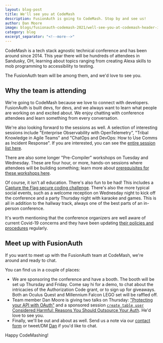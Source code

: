 ```yaml
---
layout: blog-post
title: We'll see you at CodeMash
description: FusionAuth is going to CodeMash. Stop by and see us!
author: Dan Moore
image: blogs/fusionauth-codemash-2021/well-see-you-at-codemash-header-image.png
category: blog
excerpt_separator: "<!--more-->"
---
```


CodeMash is a tech stack agnostic technical conference and has been around since 2014. This year there will be hundreds of attendees in Sandusky, OH, learning about topics ranging from creating Alexa skills to mob programming to accessibility to testing. 

The FusionAuth team will be among them, and we'd love to see you.

<!--more-->

## Why the team is attending

We're going to CodeMash because we love to connect with developers. FusionAuth is built devs, for devs, and we always want to learn what people are working on and excited about. We enjoy chatting with conference attendees and learn something from every conversation.

We're also looking forward to the sessions as well. A selection of interesting sessions include "Enterprise Observability with OpenTelemetry", "Tribal Knowledge in Agile Teams" and "ChatOps and DevOps: How to Use Comms as Incident Response". If you are interested, you can see the [entire session list here](https://www.codemash.org/session-list/).

There are also some longer "Pre-Compiler" workshops on Tuesday and Wednesday. These are four hour, or more, hands-on sessions where attendees will be building something; learn more about [prerequisites for these workshops here](https://prereqs.codemash.org/). 

Of course, it isn't all education. There's also fun to be had! This includes a [Capture the Flag secure coding challenge](https://www.codemash.org/announcing-the-codemash-2022-ctf-capture-the-flag-competition/). There's also the more typical social events, such as a welcome reception on Wednesday night to kick off the conference and a party Thursday night with karaoke and games. This is all in addition to the hallway track, always one of the best parts of an in-person conference.

It's worth mentioning that the conference organizers are well aware of current Covid-19 concerns and they have been updating [their policies and procedures](https://www.codemash.org/covid/) regularly.

## Meet up with FusionAuth

If you want to meet up with the FusionAuth team at CodeMash, we're around and ready to chat. 

You can find us in a couple of places:

* We are sponsoring the conference and have a booth. The booth will be set up Thursday and Friday. Come say hi for a demo, to chat about the intricacies of the Authorization Code grant, or to sign up for giveaways. Both an Oculus Quest and Millennium Falcon LEGO set will be raffled off.
* Team member Dan Moore is giving two talks on Thursday: ["Protecting your API with OAuth"](https://www.codemash.org/session-details/?id=282464) and a sponsored session [`create table user` Considered Harmful: Reasons You Should Outsource Your Auth](https://www.codemash.org/session-details/?id=307201). He'd love to see you.
* Finally, we'll be out and about as well. Send us a note via our [contact form](/contact/) or tweet/DM [Dan](https://twitter.com/mooreds) if you'd like to chat.

Happy CodeMashing!
